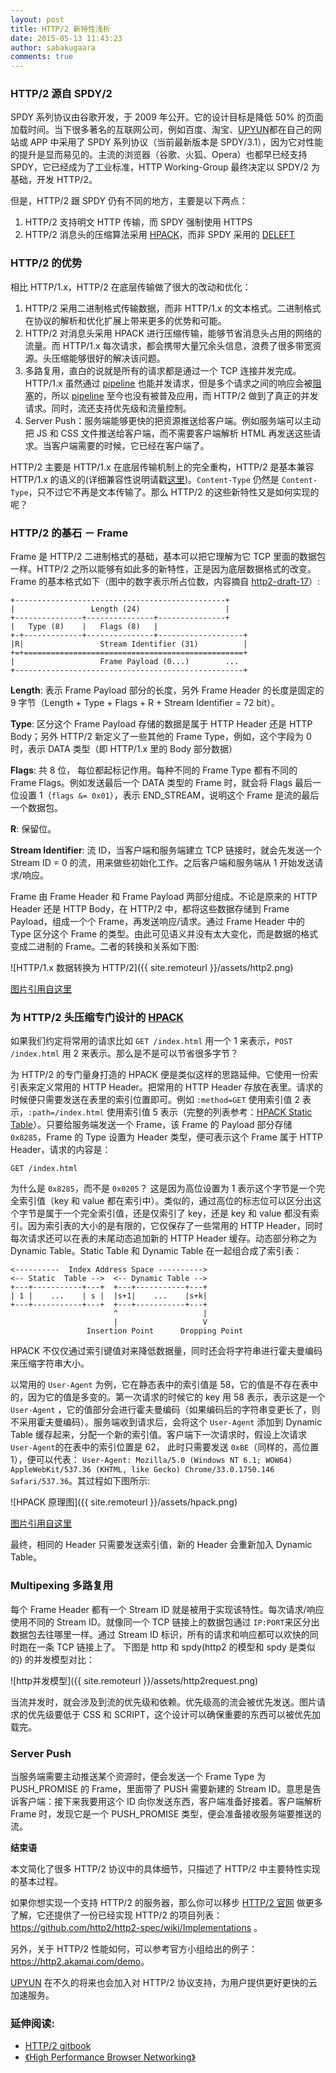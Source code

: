 ```yaml
---
layout: post
title: HTTP/2 新特性浅析
date: 2015-05-13 11:43:23
author: sabakugaara
comments: true
---
```


### HTTP/2 源自 SPDY/2

SPDY 系列协议由谷歌开发，于 2009 年公开。它的设计目标是降低 50% 的页面加载时间。当下很多著名的互联网公司，例如百度、淘宝、[UPYUN](https://www.upyun.com)都在自己的网站或 APP 中采用了 SPDY 系列协议（当前最新版本是 SPDY/3.1），因为它对性能的提升是显而易见的。主流的浏览器（谷歌、火狐、Opera）也都早已经支持 SPDY，它已经成为了工业标准，HTTP Working-Group 最终决定以 SPDY/2 为基础，开发 HTTP/2。

但是，HTTP/2 跟 SPDY 仍有不同的地方，主要是以下两点：

1. HTTP/2 支持明文 HTTP 传输，而 SPDY 强制使用 HTTPS
2. HTTP/2 消息头的压缩算法采用 [HPACK](http://http2.github.io/http2-spec/compression.html)，而非 SPDY 采用的 [DELEFT](http://zh.wikipedia.org/wiki/DEFLATE)

### HTTP/2 的优势

相比 HTTP/1.x，HTTP/2 在底层传输做了很大的改动和优化：

1. HTTP/2 采用二进制格式传输数据，而非 HTTP/1.x 的文本格式。二进制格式在协议的解析和优化扩展上带来更多的优势和可能。
2. HTTP/2 对消息头采用 HPACK 进行压缩传输，能够节省消息头占用的网络的流量。而 HTTP/1.x 每次请求，都会携带大量冗余头信息，浪费了很多带宽资源。头压缩能够很好的解决该问题。
3. 多路复用，直白的说就是所有的请求都是通过一个 TCP 连接并发完成。HTTP/1.x 虽然通过 [pipeline](http://en.wikipedia.org/wiki/HTTP_pipelining) 也能并发请求，但是多个请求之间的响应会被[阻塞](http://en.wikipedia.org/wiki/Head-of-line_blocking)的，所以 [pipeline](http://en.wikipedia.org/wiki/HTTP_pipelining) 至今也没有被普及应用，而 HTTP/2 做到了真正的并发请求。同时，流还支持优先级和流量控制。
4. Server Push：服务端能够更快的把资源推送给客户端。例如服务端可以主动把 JS 和 CSS 文件推送给客户端，而不需要客户端解析 HTML 再发送这些请求。当客户端需要的时候，它已经在客户端了。

HTTP/2 主要是 HTTP/1.x 在底层传输机制上的完全重构，HTTP/2 是基本兼容 HTTP/1.x 的语义的(详细兼容性说明请戳[这里](https://tools.ietf.org/html/draft-ietf-httpbis-http2-17#section-8))。`Content-Type` 仍然是 `Content-Type`，只不过它不再是文本传输了。那么 HTTP/2 的这些新特性又是如何实现的呢？

### HTTP/2 的基石 － Frame

Frame 是 HTTP/2 二进制格式的基础，基本可以把它理解为它 TCP 里面的数据包一样。HTTP/2 之所以能够有如此多的新特性，正是因为底层数据格式的改变。 Frame 的基本格式如下（图中的数字表示所占位数，内容摘自 [http2-draft-17](https://tools.ietf.org/html/draft-ietf-httpbis-http2-17)）:

~~~
+-----------------------------------------------+
|                 Length (24)                   |
+---------------+---------------+---------------+
|   Type (8)    |   Flags (8)   |
+-+-------------+---------------+-------------------+
|R|                 Stream Identifier (31)          |
+=+=================================================+
|                   Frame Payload (0...)        ...
+---------------------------------------------------+
~~~

**Length**: 表示 Frame Payload 部分的长度，另外 Frame Header  的长度是固定的 9 字节（Length + Type + Flags + R + Stream Identifier = 72 bit）。

**Type**: 区分这个 Frame Payload 存储的数据是属于 HTTP Header 还是 HTTP Body；另外 HTTP/2 新定义了一些其他的 Frame Type，例如，这个字段为 0 时，表示 DATA 类型（即 HTTP/1.x 里的 Body 部分数据）

**Flags**: 共 8 位， 每位都起标记作用。每种不同的 Frame Type 都有不同的 Frame Flags。例如发送最后一个 DATA 类型的 Frame 时，就会将 Flags 最后一位设置 1（`flags &= 0x01`），表示 END_STREAM，说明这个 Frame 是流的最后一个数据包。

**R**: 保留位。

**Stream Identifier**: 流 ID，当客户端和服务端建立 TCP 链接时，就会先发送一个 Stream ID = 0 的流，用来做些初始化工作。之后客户端和服务端从 1 开始发送请求/响应。

Frame 由 Frame Header 和 Frame Payload 两部分组成。不论是原来的 HTTP Header 还是 HTTP Body，在 HTTP/2 中，都将这些数据存储到 Frame Payload，组成一个个 Frame，再发送响应/请求。通过 Frame Header 中的 Type 区分这个 Frame 的类型。由此可见语义并没有太大变化，而是数据的格式变成二进制的 Frame。二者的转换和关系如下图:

![HTTP/1.x 数据转换为 HTTP/2]({{ site.remoteurl }}/assets/http2.png)

[图片引用自这里](http://chimera.labs.oreilly.com/books/1230000000545/ch12.html#HTTP2_FRAMING_LAYER)

### 为 HTTP/2 头压缩专门设计的 [HPACK](http://http2.github.io/http2-spec/compression.html)

如果我们约定将常用的请求比如 `GET /index.html` 用一个 1 来表示，`POST /index.html` 用 2 来表示。那么是不是可以节省很多字节？

为 HTTP/2 的专门量身打造的 HPACK 便是类似这样的思路延伸。它使用一份索引表来定义常用的 HTTP Header。把常用的 HTTP Header 存放在表里。请求的时候便只需要发送在表里的索引位置即可。例如 `:method=GET` 使用索引值 2 表示，`:path=/index.html` 使用索引值 5 表示（完整的列表参考：[HPACK Static Table](http://http2.github.io/http2-spec/compression.html#rfc.section.A)）。只要给服务端发送一个 Frame，该 Frame 的 Payload 部分存储 `0x8285`，Frame 的 Type 设置为 Header 类型，便可表示这个 Frame 属于 HTTP Header，请求的内容是：

~~~
GET /index.html
~~~

为什么是 `0x8285`，而不是 `0x0205`？ 这是因为高位设置为 1 表示这个字节是一个完全索引值（key 和 value 都在索引中）。类似的，通过高位的标志位可以区分出这个字节是属于一个完全索引值，还是仅索引了 key，还是 key 和 value 都没有索引。因为索引表的大小的是有限的，它仅保存了一些常用的 HTTP Header，同时每次请求还可以在表的末尾动态追加新的 HTTP Header 缓存。动态部分称之为 Dynamic Table。Static Table 和 Dynamic Table 在一起组合成了索引表：

~~~
<----------  Index Address Space ---------->
<-- Static  Table -->  <-- Dynamic Table -->
+---+-----------+---+  +---+-----------+---+
| 1 |    ...    | s |  |s+1|    ...    |s+k|
+---+-----------+---+  +---+-----------+---+
                       ^                   |
                       |                   V
                 Insertion Point      Dropping Point
~~~

HPACK 不仅仅通过索引键值对来降低数据量，同时还会将字符串进行霍夫曼编码来压缩字符串大小。

以常用的 `User-Agent` 为例，它在静态表中的索引值是 58，它的值是不存在表中的，因为它的值是多变的。第一次请求的时候它的 key 用 58 表示，表示这是一个 `User-Agent` ，它的值部分会进行霍夫曼编码（如果编码后的字符串变更长了，则不采用霍夫曼编码）。服务端收到请求后，会将这个 `User-Agent` 添加到 Dynamic Table 缓存起来，分配一个新的索引值。客户端下一次请求时，假设上次请求`User-Agent`的在表中的索引位置是 62， 此时只需要发送 `0xBE`（同样的，高位置 1），便可以代表： `User-Agent: Mozilla/5.0 (Windows NT 6.1; WOW64) AppleWebKit/537.36 (KHTML, like Gecko) Chrome/33.0.1750.146 Safari/537.36`。其过程如下图所示:

![HPACK 原理图]({{ site.remoteurl }}/assets/hpack.png)

[图片引用自这里](http://chimera.labs.oreilly.com/books/1230000000545/ch12.html#HPACK)

最终，相同的 Header 只需要发送索引值，新的 Header 会重新加入 Dynamic Table。

### Multipexing 多路复用
每个 Frame Header 都有一个 Stream ID  就是被用于实现该特性。每次请求/响应使用不同的 Stream ID。就像同一个 TCP 链接上的数据包通过 `IP:PORT`来区分出数据包去往哪里一样。通过 Stream ID 标识，所有的请求和响应都可以欢快的同时跑在一条 TCP 链接上了。 下图是 http 和 spdy(http2 的模型和 spdy 是类似的) 的并发模型对比：

![http并发模型]({{ site.remoteurl }}/assets/http2request.png)

当流并发时，就会涉及到流的优先级和依赖。优先级高的流会被优先发送。图片请求的优先级要低于 CSS 和 SCRIPT，这个设计可以确保重要的东西可以被优先加载完。

### Server Push

当服务端需要主动推送某个资源时，便会发送一个 Frame Type 为 PUSH\_PROMISE 的 Frame，里面带了 PUSH 需要新建的 Stream ID。意思是告诉客户端：接下来我要用这个 ID 向你发送东西，客户端准备好接着。客户端解析 Frame 时，发现它是一个 PUSH\_PROMISE 类型，便会准备接收服务端要推送的流。

**结束语**

本文简化了很多 HTTP/2 协议中的具体细节，只描述了 HTTP/2 中主要特性实现的基本过程。

如果你想实现一个支持 HTTP/2 的服务器，那么你可以移步 [HTTP/2 官网](http://http2.github.io/) 做更多了解，它还提供了一份已经实现 HTTP/2 的项目列表：<https://github.com/http2/http2-spec/wiki/Implementations> 。

另外，关于 HTTP/2 性能如何，可以参考官方小组给出的例子：<https://http2.akamai.com/demo>。

[UPYUN](https://www.upyun.com) 在不久的将来也会加入对 HTTP/2 协议支持，为用户提供更好更快的云加速服务。

### 延伸阅读:

* [HTTP/2 gitbook](https://www.gitbook.com/book/ye11ow/http2-explained/details)
* [《High Performance Browser Networking》](http://chimera.labs.oreilly.com/books/1230000000545/ch12.html)
